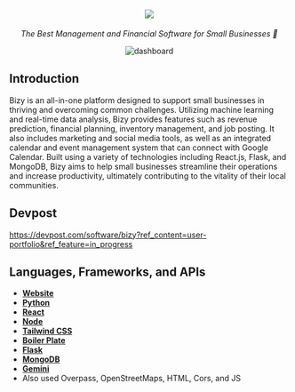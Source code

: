 <h1 align="center">
    </a>
    <img src="https://github.com/ttzytt/Bizy/blob/main/src/assets/img/bizymain.png">
    </a>
</h1>

<p align="center">
  <i align="center">The Best Management and Financial Software for Small Businesses 🚀</i>
</p>

<p align="center">
    <img src="https://github.com/ttzytt/Bizy/blob/main/homeimage.png" alt="dashboard"/>
</p>


## Introduction

Bizy is an all-in-one platform designed to support small businesses in thriving and overcoming common challenges. Utilizing machine learning and real-time data analysis, Bizy provides features such as revenue prediction, financial planning, inventory management, and job posting. It also includes marketing and social media tools, as well as an integrated calendar and event management system that can connect with Google Calendar. Built using a variety of technologies including React.js, Flask, and MongoDB, Bizy aims to help small businesses streamline their operations and increase productivity, ultimately contributing to the vitality of their local communities.

## Devpost

https://devpost.com/software/bizy?ref_content=user-portfolio&ref_feature=in_progress

## Languages, Frameworks, and APIs 

- **[Website](https://github.com/ttzytt/Bizy)**
- **[Python](https://www.python.org/)**
- **[React](https://react.dev/)** 
- **[Node](https://nodejs.org/en)** 
- **[Tailwind CSS](https://tailwindcss.com/)** 
- **[Boiler Plate](https://github.com/themesberg/volt-react-dashboard)** 
- **[Flask](https://flask.palletsprojects.com/en/3.0.x/)**
- **[MongoDB](https://www.mongodb.com/)**
- **[Gemini](https://gemini.google.com/app)**
- Also used Overpass, OpenStreetMaps, HTML, Cors, and JS
